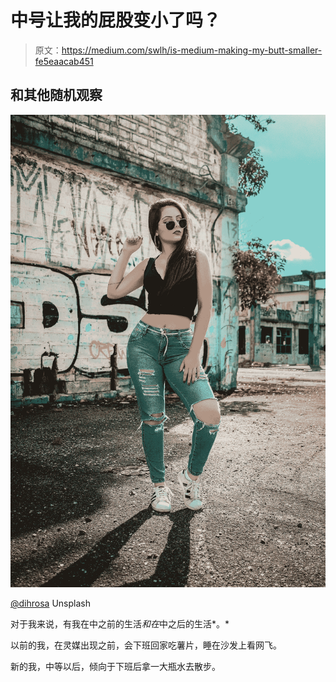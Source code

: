 # 中号让我的屁股变小了吗？

> 原文：<https://medium.com/swlh/is-medium-making-my-butt-smaller-fe5eaacab451>

## 和其他随机观察

![](img/9a3eb8799489418548bcdc82a62b0d99.png)

[@dihrosa](https://unsplash.com/@dihrosa) Unsplash

对于我来说，有我在中之前的生活*和在*中之后的生活*。*

以前的我，在灵媒出现之前，会下班回家吃薯片，睡在沙发上看网飞。

新的我，中等以后，倾向于下班后拿一大瓶水去散步。